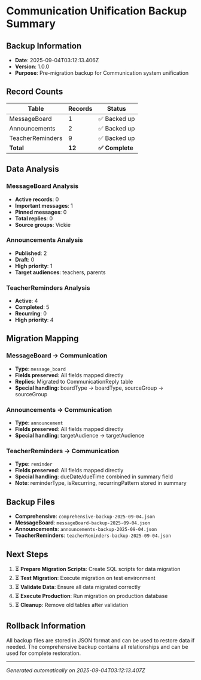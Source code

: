 # Communication Unification Backup Summary

## Backup Information
- **Date**: 2025-09-04T03:12:13.406Z
- **Version**: 1.0.0
- **Purpose**: Pre-migration backup for Communication system unification

## Record Counts
| Table | Records | Status |
|-------|---------|--------|
| MessageBoard | 1 | ✅ Backed up |
| Announcements | 2 | ✅ Backed up |
| TeacherReminders | 9 | ✅ Backed up |
| **Total** | **12** | **✅ Complete** |

## Data Analysis

### MessageBoard Analysis
- **Active records**: 0
- **Important messages**: 1
- **Pinned messages**: 0
- **Total replies**: 0
- **Source groups**: Vickie

### Announcements Analysis
- **Published**: 2
- **Draft**: 0
- **High priority**: 1
- **Target audiences**: teachers, parents

### TeacherReminders Analysis
- **Active**: 4
- **Completed**: 5
- **Recurring**: 0
- **High priority**: 4

## Migration Mapping

### MessageBoard → Communication
- **Type**: `message_board`
- **Fields preserved**: All fields mapped directly
- **Replies**: Migrated to CommunicationReply table
- **Special handling**: boardType → boardType, sourceGroup → sourceGroup

### Announcements → Communication  
- **Type**: `announcement`
- **Fields preserved**: All fields mapped directly
- **Special handling**: targetAudience → targetAudience

### TeacherReminders → Communication
- **Type**: `reminder`
- **Fields preserved**: All fields mapped directly
- **Special handling**: dueDate/dueTime combined in summary field
- **Note**: reminderType, isRecurring, recurringPattern stored in summary

## Backup Files
- **Comprehensive**: `comprehensive-backup-2025-09-04.json`
- **MessageBoard**: `messageBoard-backup-2025-09-04.json`
- **Announcements**: `announcements-backup-2025-09-04.json`
- **TeacherReminders**: `teacherReminders-backup-2025-09-04.json`

## Next Steps
1. ⏳ **Prepare Migration Scripts**: Create SQL scripts for data migration
2. ⏳ **Test Migration**: Execute migration on test environment
3. ⏳ **Validate Data**: Ensure all data migrated correctly
4. ⏳ **Execute Production**: Run migration on production database
5. ⏳ **Cleanup**: Remove old tables after validation

## Rollback Information
All backup files are stored in JSON format and can be used to restore data if needed. The comprehensive backup contains all relationships and can be used for complete restoration.

---
*Generated automatically on 2025-09-04T03:12:13.407Z*
